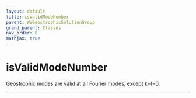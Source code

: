 ```yaml
---
layout: default
title: isValidModeNumber
parent: WVGeostrophicSolutionGroup
grand_parent: Classes
nav_order: 8
mathjax: true
---
```


#  isValidModeNumber

Geostrophic modes are valid at all Fourier modes, except k=l=0.


---

